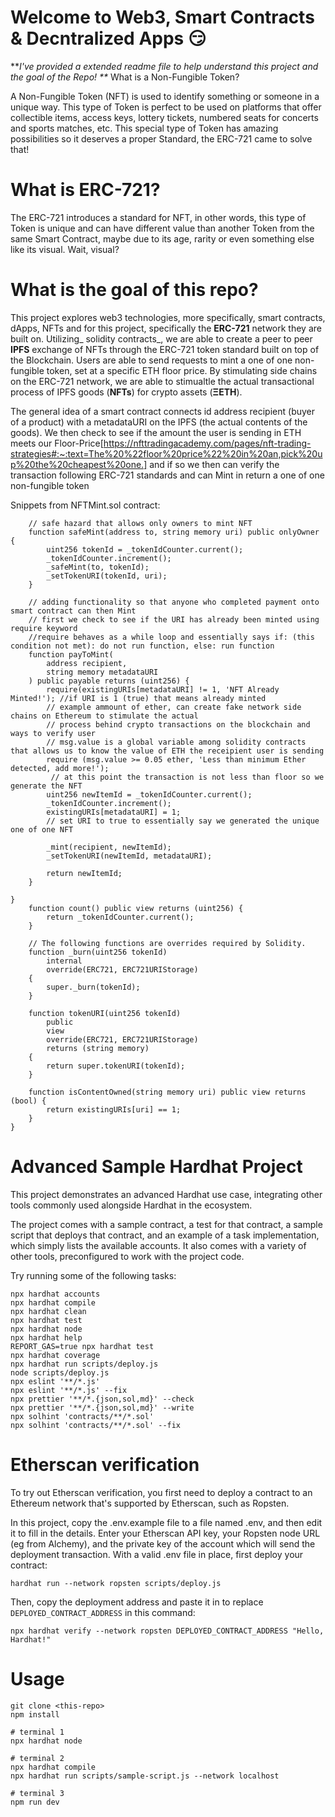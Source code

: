 # Welcome to Web3, Smart Contracts & Decntralized Apps 😏
**_I've provided a extended readme file to help understand this project and the goal of the Repo!
**_
What is a Non-Fungible Token?

A Non-Fungible Token (NFT) is used to identify something or someone in a unique way. This type of Token is perfect to be used on platforms that offer collectible items, access keys, lottery tickets, numbered seats for concerts and sports matches, etc. This special type of Token has amazing possibilities so it deserves a proper Standard, the ERC-721 came to solve that!

# What is ERC-721?

The ERC-721 introduces a standard for NFT, in other words, this type of Token is unique and can have different value than another Token from the same Smart Contract, maybe due to its age, rarity or even something else like its visual. Wait, visual?

# What is the goal of this repo?

This project explores  web3 technologies, more specifically, smart contracts, dApps, NFTs and for this project, specifically the **ERC-721** network they are built on. Utilizing_ solidity contracts_, we are able to create a peer to peer **IPFS** exchange of NFTs through the ERC-721 token standard built on top of the Blockchain. Users are able to send requests to mint a one of one non-fungible token, set at a specific ETH floor price. By stimulating side chains on the ERC-721 network, we are able to stimualtle the actual transactional process of IPFS goods (**NFTs**) for crypto assets (**ΞETH**). 

The general idea of a smart contract connects id address recipient (buyer of a product) with a metadataURI on the IPFS (the actual contents of the goods). We then check to see if the amount the user is sending in ETH meets our  Floor-Price[https://nfttradingacademy.com/pages/nft-trading-strategies#:~:text=The%20%22floor%20price%22%20in%20an,pick%20up%20the%20cheapest%20one.] and if so we then can verify the transaction following ERC-721 standards and can Mint in return a one of one non-fungible token

Snippets from NFTMint.sol contract:

```
    // safe hazard that allows only owners to mint NFT
    function safeMint(address to, string memory uri) public onlyOwner {
        uint256 tokenId = _tokenIdCounter.current();
        _tokenIdCounter.increment();
        _safeMint(to, tokenId);
        _setTokenURI(tokenId, uri);
    }

    // adding functionality so that anyone who completed payment onto smart contract can then Mint
    // first we check to see if the URI has already been minted using require keyword
    //require behaves as a while loop and essentially says if: (this condition not met): do not run function, else: run function
    function payToMint(
        address recipient,
        string memory metadataURI
    ) public payable returns (uint256) {
        require(existingURIs[metadataURI] != 1, 'NFT Already Minted!'); //if URI is 1 (true) that means already minted
        // example ammount of ether, can create fake network side chains on Ethereum to stimulate the actual 
        // process behind crypto transactions on the blockchain and ways to verify user
        // msg.value is a global variable among solidity contracts that allows us to know the value of ETH the receipient user is sending
        require (msg.value >= 0.05 ether, 'Less than minimum Ether detected, add more!');
         // at this point the transaction is not less than floor so we generate the NFT
        uint256 newItemId = _tokenIdCounter.current();
        _tokenIdCounter.increment();
        existingURIs[metadataURI] = 1; 
        // set URI to true to essentially say we generated the unique one of one NFT

        _mint(recipient, newItemId);
        _setTokenURI(newItemId, metadataURI);

        return newItemId;
    }

}
    function count() public view returns (uint256) {
        return _tokenIdCounter.current();
    }

    // The following functions are overrides required by Solidity.
    function _burn(uint256 tokenId)
        internal
        override(ERC721, ERC721URIStorage)
    {
        super._burn(tokenId);
    }

    function tokenURI(uint256 tokenId)
        public
        view
        override(ERC721, ERC721URIStorage)
        returns (string memory)
    {
        return super.tokenURI(tokenId);
    }

    function isContentOwned(string memory uri) public view returns (bool) {
        return existingURIs[uri] == 1;
    }
}
```

# Advanced Sample Hardhat Project

This project demonstrates an advanced Hardhat use case, integrating other tools commonly used alongside Hardhat in the ecosystem.

The project comes with a sample contract, a test for that contract, a sample script that deploys that contract, and an example of a task implementation, which simply lists the available accounts. It also comes with a variety of other tools, preconfigured to work with the project code.

Try running some of the following tasks:

```shell
npx hardhat accounts
npx hardhat compile
npx hardhat clean
npx hardhat test
npx hardhat node
npx hardhat help
REPORT_GAS=true npx hardhat test
npx hardhat coverage
npx hardhat run scripts/deploy.js
node scripts/deploy.js
npx eslint '**/*.js'
npx eslint '**/*.js' --fix
npx prettier '**/*.{json,sol,md}' --check
npx prettier '**/*.{json,sol,md}' --write
npx solhint 'contracts/**/*.sol'
npx solhint 'contracts/**/*.sol' --fix
```

# Etherscan verification

To try out Etherscan verification, you first need to deploy a contract to an Ethereum network that's supported by Etherscan, such as Ropsten.

In this project, copy the .env.example file to a file named .env, and then edit it to fill in the details. Enter your Etherscan API key, your Ropsten node URL (eg from Alchemy), and the private key of the account which will send the deployment transaction. With a valid .env file in place, first deploy your contract:

```shell
hardhat run --network ropsten scripts/deploy.js
```

Then, copy the deployment address and paste it in to replace `DEPLOYED_CONTRACT_ADDRESS` in this command:

```shell
npx hardhat verify --network ropsten DEPLOYED_CONTRACT_ADDRESS "Hello, Hardhat!"
```
# Usage
```
git clone <this-repo>
npm install

# terminal 1
npx hardhat node

# terminal 2
npx hardhat compile
npx hardhat run scripts/sample-script.js --network localhost

# terminal 3 
npm run dev
```

